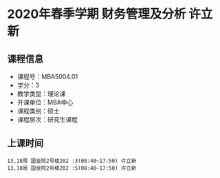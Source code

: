 # 2020年春季学期 财务管理及分析 许立新






## 课程信息

- 课程号：MBA5004.01
- 学分：3
- 教学类型：理论课
- 开课单位：MBA中心
- 课程类别：硕士
- 课程层次：研究生课程

## 上课时间

```
13,18周 国金院2号楼202 :3(08:40~17:50) 许立新
13,18周 国金院2号楼202 :5(08:40~17:50) 许立新
```

